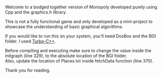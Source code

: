 Welcome to a bodged together version of Monopoly developed purely using Cpp and the graphics.h library.

This is not a fully functional game and only developed as a mini-project to showcase the understanding of basic graphical algorithms.

If you would like to run this on your system, you'll need DosBox and the BGI folder. I used [Turbo-C++](https://turboc.me/download-turbo-c-file/).

Before compiling and executing make sure to change the value inside the initgraph (line 329), to the absolute location of the BGI folder. <br>
Also, update the location of Places.txt inside fetchData function (line 370).

Thank you for reading.
